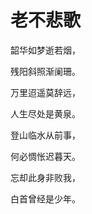# 老不悲歌

韶华如梦逝若烟，

残阳斜照渐阑珊。&#x20;

万里迢遥莫辞远，

人生尽处是黄泉。&#x20;

登山临水从前事，

何必惆怅迟暮天。&#x20;

忘却此身非败我，

白首曾经是少年。
